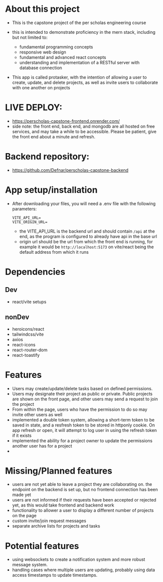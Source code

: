 

# About this project
- This is the capstone project of the per scholas engineering course
- this is intended to demonstrate proficiency in the mern stack, including but not limited to:
  - fundamental programming concepts
  - responsive web design
  - fundamental and advanced react concepts
  - understanding and implementation of a RESTful server with database connection

- This app is called protasker, with the intention of allowing a user to create, update, and delete projects, as well as invite users to collaborate with one another on projects

# LIVE DEPLOY:
- https://perscholas-capstone-frontend.onrender.com/
- side note: the front end, back end, and mongodb are all hosted on free services, and may take a while to be accessible.  Please be patient, give the front end about a minute and refresh.

 # Backend repository:
 - https://github.com/Defnar/perscholas-capstone-backend

# App setup/installation
- After downloading your files, you will need a .env file with the following parameters:
  ```
  VITE_API_URL=
  VITE_ORIGIN_URL=
  ```
  - the VITE_API_URL is the backend url and should contain `/api` at the end, as the program is configured to already have api in the base url
  - origin url should be the url from which the front end is running, for example it would be `http://localhost:5173` on vite/react being the default address from which it runs
 
# Dependencies
## Dev
- react/vite setups
## nonDev 
- heroicons/react
- tailwindcss/vite
- axios
- react-icons
- react-router-dom
- react-toastify


# Features
- Users may create/update/delete tasks based on defined permissions.
- Users may designate their project as public or private.  Public projects are shown on the front page, and other users may send a request to join the project
- From within the page, users who have the permission to do so may invite other users as well
- implemented a double token system, allowing a short-term token to be saved in state, and a resfresh token to be stored in httponly cookie.  On app refresh or open, it will attempt to log user in using the refresh token if it exists
- implemented the ability for a project owner to update the permissions another user has for a project
- 
# Missing/Planned features
- users are not yet able to leave a project they are collaborating on.  the endpoint on the backend is set up, but no frontend connection has been made yet
- users are not informed if their requests have been accepted or rejected yet, as this would take frontend and backend work
- functionality to allower a user to display a different number of projects on the page
- custom invite/join request messages
- separate archive lists for projects and tasks

# Potential features
- using websockets to create a notification system and more robust message system.
- handling cases where multiple users are updating, probably using data access timestamps to update timestamps.

